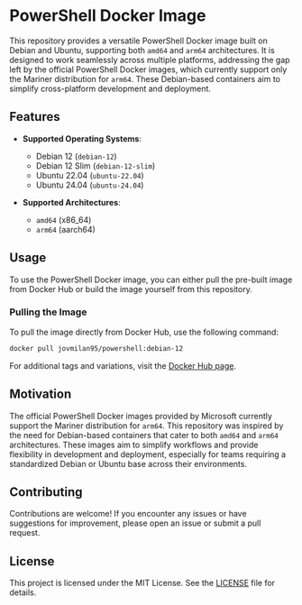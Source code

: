 # PowerShell Docker Image

This repository provides a versatile PowerShell Docker image built on Debian and Ubuntu, supporting both `amd64` and `arm64` architectures. It is designed to work seamlessly across multiple platforms, addressing the gap left by the official PowerShell Docker images, which currently support only the Mariner distribution for `arm64`. These Debian-based containers aim to simplify cross-platform development and deployment.

## Features

- **Supported Operating Systems**:
  - Debian 12 (`debian-12`)
  - Debian 12 Slim (`debian-12-slim`)
  - Ubuntu 22.04 (`ubuntu-22.04`)
  - Ubuntu 24.04 (`ubuntu-24.04`)

- **Supported Architectures**:
  - `amd64` (x86_64)
  - `arm64` (aarch64)

## Usage

To use the PowerShell Docker image, you can either pull the pre-built image from Docker Hub or build the image yourself from this repository.

### Pulling the Image

To pull the image directly from Docker Hub, use the following command:

```bash
docker pull jovmilan95/powershell:debian-12
```

For additional tags and variations, visit the [Docker Hub page](https://hub.docker.com/r/jovmilan95/powershell).

## Motivation

The official PowerShell Docker images provided by Microsoft currently support the Mariner distribution for `arm64`. This repository was inspired by the need for Debian-based containers that cater to both `amd64` and `arm64` architectures. These images aim to simplify workflows and provide flexibility in development and deployment, especially for teams requiring a standardized Debian or Ubuntu base across their environments.

## Contributing

Contributions are welcome! If you encounter any issues or have suggestions for improvement, please open an issue or submit a pull request.

## License

This project is licensed under the MIT License. See the [LICENSE](LICENSE) file for details.

